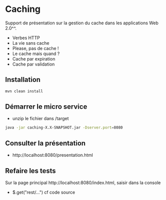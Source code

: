# Caching
Support de présentation sur la gestion du cache dans les applications Web 2.0^^.

- Verbes HTTP
- La vie sans cache
- Please, pas de cache !
- Le cache mais quand ?
- Cache par expiration
- Cache par validation

## Installation
``` bash
mvn clean install
```

## Démarrer le micro service
- unzip le fichier dans /target
``` bash
java -jar caching-X.X-SNAPSHOT.jar -Dserver.port=8080
```

## Consulter la présentation
- http://localhost:8080/presentation.html

## Refaire les tests
Sur la page principal http://localhost:8080/index.html, saisir dans la console
- $.get("rest/...") cf code source